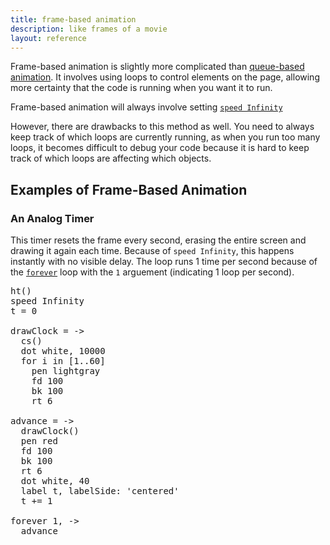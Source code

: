 ```yaml
---
title: frame-based animation
description: like frames of a movie
layout: reference
---
```


Frame-based animation is slightly more complicated than [queue-based animation](qanimation.html). It involves using loops to control elements on the page, allowing more certainty that the code is running when you want it to run. 

Frame-based animation will always involve setting [`speed Infinity`](speed.html)

However, there are drawbacks to this method as well. You need to always keep track of which loops are currently running, as when you run too many loops, it becomes difficult to debug your code because it is hard to keep track of which loops are affecting which objects. 

## Examples of Frame-Based Animation

### An Analog Timer

This timer resets the frame every second, erasing the entire screen and drawing it again each time. Because of `speed Infinity`, this happens instantly with no visible delay. The loop runs 1 time per second because of the [`forever`](forever.html) loop with the `1` arguement (indicating 1 loop per second). 

<pre class="examp">
ht()
speed Infinity
t = 0

drawClock = ->
  cs()
  dot white, 10000
  for i in [1..60]
    pen lightgray
    fd 100
    bk 100
    rt 6

advance = ->
  drawClock()
  pen red
  fd 100
  bk 100
  rt 6
  dot white, 40
  label t, labelSide: 'centered'
  t += 1

forever 1, ->
  advance
</pre>

<script type="figure" height=220 width=220>
ht()
speed Infinity
t = 0

drawClock = ->
  cs()
  dot white, 10000
  for i in [1..60]
    pen lightgray
    fd 100
    bk 100
    rt 6

advance = ->
  drawClock()
  pen red
  fd 100
  bk 100
  rt 6
  dot white, 40
  label t, labelSide: 'centered'
  t += 1

forever 1, ->
  advance()
</script>

<script type="figure" height=220 width=220>
ht()
speed Infinity
t = 0

drawClock = ->
  cs()
  dot white, 10000
  for i in [1..60]
    pen lightgray
    fd 100
    bk 100
    rt 6

advance = ->
  drawClock()
  pen red
  fd 100
  bk 100
  rt 6
  dot white, 40
  label t, labelSide: 'centered'
  t += 1

tick advance
</script>
